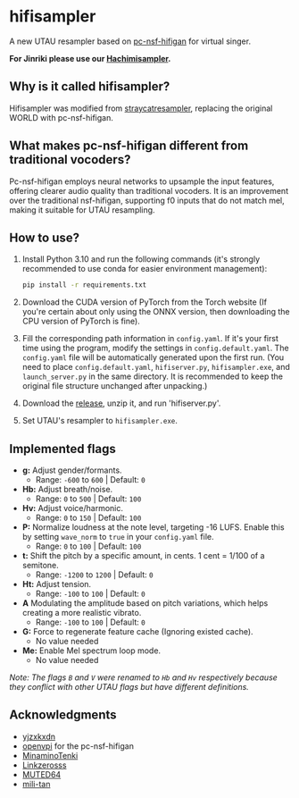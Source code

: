 # hifisampler

A new UTAU resampler based on [pc-nsf-hifigan](https://github.com/openvpi/vocoders) for virtual singer.

**For Jinriki please use our [Hachimisampler](https://github.com/openhachimi/hachimisampler).**

## Why is it called hifisampler?

Hifisampler was modified from [straycatresampler](https://github.com/UtaUtaUtau/straycat), replacing the original WORLD with pc-nsf-hifigan.

## What makes pc-nsf-hifigan different from traditional vocoders?

Pc-nsf-hifigan employs neural networks to upsample the input features, offering clearer audio quality than traditional vocoders. It is an improvement over the traditional nsf-hifigan, supporting f0 inputs that do not match mel, making it suitable for UTAU resampling.

## How to use?

1. Install Python 3.10 and run the following commands (it's strongly recommended to use conda for easier environment management):

    ```bash
    pip install -r requirements.txt
    ```

2. Download the CUDA version of PyTorch from the Torch website (If you're certain about only using the ONNX version, then downloading the CPU version of PyTorch is fine).
3. Fill the corresponding path information in `config.yaml`. If it's your first time using the program, modify the settings in `config.default.yaml`. The `config.yaml` file will be automatically generated upon the first run. (You need to place `config.default.yaml`, `hifiserver.py`, `hifisampler.exe`, and `launch_server.py` in the same directory. It is recommended to keep the original file structure unchanged after unpacking.)
4. Download the [release](https://github.com/openhachimi/hifisampler/releases), unzip it, and run 'hifiserver.py'.
5. Set UTAU's resampler to `hifisampler.exe`.

## Implemented flags

* **g:** Adjust gender/formants.  
  * Range: `-600` to `600` | Default: `0`
* **Hb:** Adjust breath/noise.  
  * Range: `0` to `500` | Default: `100`
* **Hv:** Adjust voice/harmonic.  
  * Range: `0` to `150` | Default: `100`
* **P:** Normalize loudness at the note level, targeting -16 LUFS. Enable this by setting `wave_norm` to `true` in your `config.yaml` file.
  * Range: `0` to `100` | Default: `100`
* **t:** Shift the pitch by a specific amount, in cents. 1 cent = 1/100 of a semitone.
  * Range: `-1200` to `1200` | Default: `0`
* **Ht:** Adjust tension.  
  * Range: `-100` to `100` | Default: `0`
* **A** Modulating the amplitude based on pitch variations, which helps creating a more realistic vibrato.
  * Range: `-100` to `100` | Default: `0`
* **G:** Force to regenerate feature cache (Ignoring existed cache).  
  * No value needed
* **Me:** Enable Mel spectrum loop mode.  
  * No value needed

_Note: The flags `B` and `V` were renamed to `Hb` and `Hv` respectively because they conflict with other UTAU flags but have different definitions._

## Acknowledgments

* [yjzxkxdn](https://github.com/yjzxkxdn)
* [openvpi](https://github.com/openvpi) for the pc-nsf-hifigan
* [MinaminoTenki](https://github.com/Lanhuace-Wan)
* [Linkzerosss](https://github.com/Linkzerosss)
* [MUTED64](https://github.com/MUTED64)
* [mili-tan](https://github.com/mili-tan)
